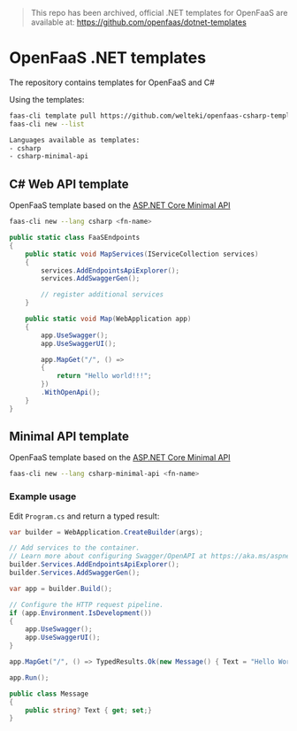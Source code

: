 > This repo has been archived, official .NET templates for OpenFaaS are available at: https://github.com/openfaas/dotnet-templates

# OpenFaaS .NET templates

The repository contains templates for OpenFaaS and C#

Using the templates:

```sh
faas-cli template pull https://github.com/welteki/openfaas-csharp-templates
faas-cli new --list

Languages available as templates:
- csharp
- csharp-minimal-api
```

## C# Web API template

OpenFaaS template based on the [ASP.NET Core Minimal API](https://learn.microsoft.com/en-us/aspnet/core/fundamentals/minimal-apis?view=aspnetcore-8.0)

```sh
faas-cli new --lang csharp <fn-name>
```

```c#
public static class FaaSEndpoints
{
    public static void MapServices(IServiceCollection services)
    {
        services.AddEndpointsApiExplorer();
        services.AddSwaggerGen();

        // register additional services
    }

    public static void Map(WebApplication app)
    {
        app.UseSwagger();
        app.UseSwaggerUI();

        app.MapGet("/", () =>
        {
            return "Hello world!!!";
        })
        .WithOpenApi();
    }
}
```

## Minimal API template

OpenFaaS template based on the [ASP.NET Core Minimal API](https://learn.microsoft.com/en-us/aspnet/core/fundamentals/minimal-apis?view=aspnetcore-8.0) 

```sh
faas-cli new --lang csharp-minimal-api <fn-name>
```

### Example usage

Edit `Program.cs` and return a typed result:
```c#
var builder = WebApplication.CreateBuilder(args);

// Add services to the container.
// Learn more about configuring Swagger/OpenAPI at https://aka.ms/aspnetcore/swashbuckle
builder.Services.AddEndpointsApiExplorer();
builder.Services.AddSwaggerGen();

var app = builder.Build();

// Configure the HTTP request pipeline.
if (app.Environment.IsDevelopment())
{
    app.UseSwagger();
    app.UseSwaggerUI();
}

app.MapGet("/", () => TypedResults.Ok(new Message() { Text = "Hello World!!!" }));

app.Run();

public class Message
{
    public string? Text { get; set;}
}
```

